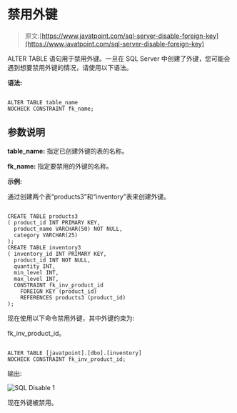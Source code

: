 # 禁用外键

> 原文:[https://www.javatpoint.com/sql-server-disable-foreign-key](https://www.javatpoint.com/sql-server-disable-foreign-key)

ALTER TABLE 语句用于禁用外键。一旦在 SQL Server 中创建了外键，您可能会遇到想要禁用外键的情况，请使用以下语法。

**语法:**

```

ALTER TABLE table_name
NOCHECK CONSTRAINT fk_name; 

```

## 参数说明

**table_name:** 指定已创建外键的表的名称。

**fk_name:** 指定要禁用的外键的名称。

**示例:**

通过创建两个表“products3”和“inventory”表来创建外键。

```

CREATE TABLE products3
( product_id INT PRIMARY KEY,
  product_name VARCHAR(50) NOT NULL,
  category VARCHAR(25)
);
CREATE TABLE inventory3
( inventory_id INT PRIMARY KEY,
  product_id INT NOT NULL,
  quantity INT,
  min_level INT,
  max_level INT,
  CONSTRAINT fk_inv_product_id
    FOREIGN KEY (product_id)
    REFERENCES products3 (product_id)
);

```

现在使用以下命令禁用外键，其中外键约束为:

fk_inv_product_id。

```

ALTER TABLE [javatpoint].[dbo].[inventory]
NOCHECK CONSTRAINT fk_inv_product_id; 

```

输出:

![SQL Disable 1](../Images/d6888a59f9836ae9d96dac7015040c8b.png)

现在外键被禁用。